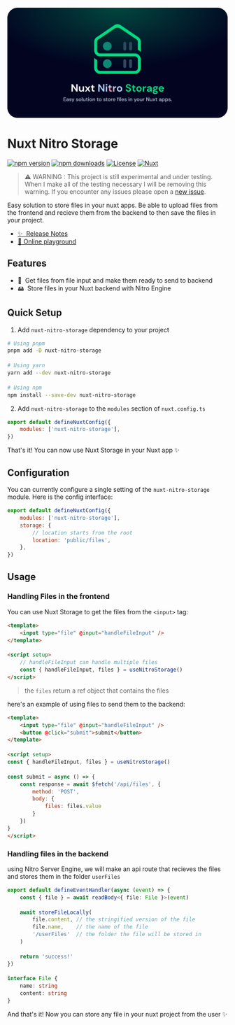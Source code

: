 ![Nuxt Storage Banner](./playground/public/nuxt-nitro-storage-banner.svg)

# Nuxt Nitro Storage

[![npm version][npm-version-src]][npm-version-href]
[![npm downloads][npm-downloads-src]][npm-downloads-href]
[![License][license-src]][license-href]
[![Nuxt][nuxt-src]][nuxt-href]

> ⚠️ WARNING : This project is still experimental and under testing. When I make all of the testing necessary I will be removing this warning. If you encounter any issues please open a [new issue](https://github.com/NyllRE/nuxt-nitro-storage/issues/new).

Easy solution to store files in your nuxt apps. Be able to upload files from the frontend and recieve them from the backend to then save the files in your project.

-  [✨ &nbsp;Release Notes](/CHANGELOG.md)
-  [🏀 Online playground](https://stackblitz.com/github/NyllRE/nuxt-nitro-storage?file=playground%2Fapp.vue)
<!-- - [📖 &nbsp;Documentation](https://example.com) -->

## Features

<!-- Highlight some of the features your module provide here -->

-  📁 &nbsp;Get files from file input and make them ready to send to backend
-  🖴 &nbsp;Store files in your Nuxt backend with Nitro Engine

## Quick Setup

1. Add `nuxt-nitro-storage` dependency to your project

```bash
# Using pnpm
pnpm add -D nuxt-nitro-storage

# Using yarn
yarn add --dev nuxt-nitro-storage

# Using npm
npm install --save-dev nuxt-nitro-storage
```

2. Add `nuxt-nitro-storage` to the `modules` section of `nuxt.config.ts`

```js
export default defineNuxtConfig({
	modules: ['nuxt-nitro-storage'],
})
```

That's it! You can now use Nuxt Storage in your Nuxt app ✨

## Configuration

You can currently configure a single setting of the `nuxt-nitro-storage` module. Here is the config interface:

```js
export default defineNuxtConfig({
	modules: ['nuxt-nitro-storage'],
	storage: {
		// location starts from the root
		location: 'public/files',
	},
})
```

## Usage

### Handling Files in the frontend
You can use Nuxt Storage to get the files from the `<input>` tag:

```html
<template>
	<input type="file" @input="handleFileInput" />
</template>

<script setup>
	// handleFileInput can handle multiple files
	const { handleFileInput, files } = useNitroStorage()
</script>
```
> the `files` return a ref object that contains the files

here's an example of using files to send them to the backend:
```html
<template>
	<input type="file" @input="handleFileInput" />
	<button @click="submit">submit</button>
</template>

<script setup>
const { handleFileInput, files } = useNitroStorage()

const submit = async () => {
	const response = await $fetch('/api/files', {
		method: 'POST',
		body: {
			files: files.value
		}
	})
}
</script>
```


### Handling files in the backend
using Nitro Server Engine, we will make an api route that recieves the files and stores them in the folder `userFiles`
```ts
export default defineEventHandler(async (event) => {
	const { file } = await readBody<{ file: File }>(event)

	await storeFileLocally(
		file.content, // the stringified version of the file
		file.name,    // the name of the file
		'/userFiles'  // the folder the file will be stored in
	)

	return 'success!'
})

interface File {
	name: string
	content: string
}
```

And that's it! Now you can store any file in your nuxt project from the user ✨

<!-- Badges -->

[npm-version-src]: https://img.shields.io/npm/v/nuxt-nitro-storage/latest.svg?style=flat&colorA=18181B&colorB=28CF8D
[npm-version-href]: https://npmjs.com/package/nuxt-nitro-storage
[npm-downloads-src]: https://img.shields.io/npm/dm/nuxt-nitro-storage.svg?style=flat&colorA=18181B&colorB=28CF8D
[npm-downloads-href]: https://npmjs.com/package/nuxt-nitro-storage
[license-src]: https://img.shields.io/npm/l/nuxt-nitro-storage.svg?style=flat&colorA=18181B&colorB=28CF8D
[license-href]: https://npmjs.com/package/nuxt-nitro-storage
[nuxt-src]: https://img.shields.io/badge/Nuxt-18181B?logo=nuxt.js
[nuxt-href]: https://nuxt.com
